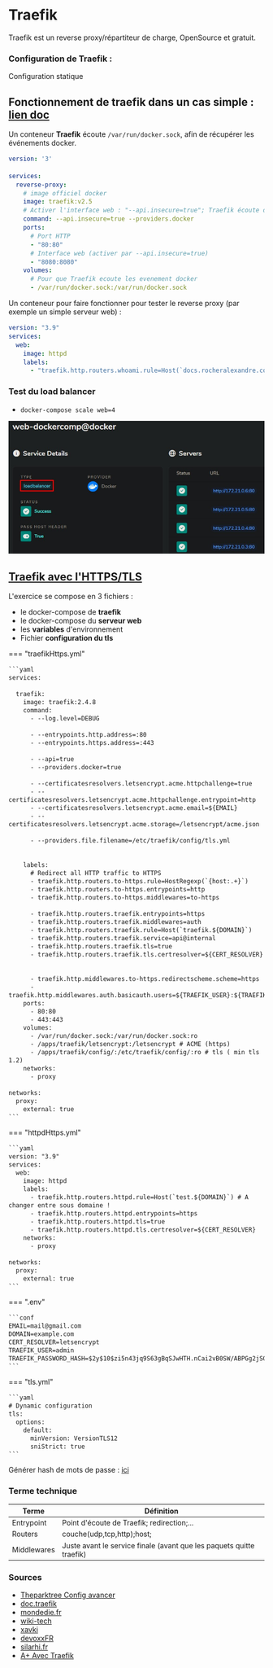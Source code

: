 # Traefik

Traefik est un reverse proxy/répartiteur de charge, OpenSource et gratuit.

### Configuration de Traefik :

Configuration statique  

## Fonctionnement de traefik dans un cas simple : [lien doc](https://doc.traefik.io/traefik/getting-started/quick-start/)

Un conteneur **Traefik** écoute `/var/run/docker.sock`, afin de récupérer les événements docker.

```yaml title="traefikCompose.yml"
version: '3'

services:
  reverse-proxy:
    # image officiel docker
    image: traefik:v2.5
    # Activer l'interface web : "--api.insecure=true"; Traefik écoute docker "--providers.docker"
    command: --api.insecure=true --providers.docker
    ports:
      # Port HTTP
      - "80:80"
      # Interface web (activer par --api.insecure=true)
      - "8080:8080"
    volumes:
      # Pour que Traefik ecoute les evenement docker
      - /var/run/docker.sock:/var/run/docker.sock
```

Un conteneur pour faire fonctionner pour tester le reverse proxy (par exemple un simple serveur web) :

```yaml title="httpd.yml"
version: "3.9"
services:
  web:
    image: httpd
    labels:
      - "traefik.http.routers.whoami.rule=Host(`docs.rocheralexandre.com`)"
```

### Test du load balancer

- `docker-compose scale web=4`

![loadbalancer](images/traefik/traefikLoadbalancer.jpg)


## [Traefik avec l'HTTPS/TLS](https://github.com/siavee/traefik-letsencrypt-compose)

L'exercice se compose en 3 fichiers :

- le docker-compose de **traefik**
- le docker-compose du **serveur web**
- les **variables** d'environnement 
- Fichier **configuration du tls**

=== "traefikHttps.yml"

    ```yaml 
    services:

      traefik:
        image: traefik:2.4.8
        command:
          - --log.level=DEBUG

          - --entrypoints.http.address=:80
          - --entrypoints.https.address=:443

          - --api=true
          - --providers.docker=true

          - --certificatesresolvers.letsencrypt.acme.httpchallenge=true
          - --certificatesresolvers.letsencrypt.acme.httpchallenge.entrypoint=http
          - --certificatesresolvers.letsencrypt.acme.email=${EMAIL}
          - --certificatesresolvers.letsencrypt.acme.storage=/letsencrypt/acme.json

          - --providers.file.filename=/etc/traefik/config/tls.yml


        labels:
          # Redirect all HTTP traffic to HTTPS
          - traefik.http.routers.to-https.rule=HostRegexp(`{host:.+}`)
          - traefik.http.routers.to-https.entrypoints=http
          - traefik.http.routers.to-https.middlewares=to-https

          - traefik.http.routers.traefik.entrypoints=https
          - traefik.http.routers.traefik.middlewares=auth
          - traefik.http.routers.traefik.rule=Host(`traefik.${DOMAIN}`)
          - traefik.http.routers.traefik.service=api@internal
          - traefik.http.routers.traefik.tls=true
          - traefik.http.routers.traefik.tls.certresolver=${CERT_RESOLVER}


          - traefik.http.middlewares.to-https.redirectscheme.scheme=https
          - traefik.http.middlewares.auth.basicauth.users=${TRAEFIK_USER}:${TRAEFIK_PASSWORD_HASH}     
        ports:
          - 80:80
          - 443:443
        volumes:
          - /var/run/docker.sock:/var/run/docker.sock:ro
          - /apps/traefik/letsencrypt:/letsencrypt # ACME (https)
          - /apps/traefik/config/:/etc/traefik/config/:ro # tls ( min tls 1.2)
        networks:
          - proxy

    networks:
      proxy:
        external: true
    ```

=== "httpdHttps.yml"

    ```yaml
    version: "3.9"
    services:
      web:
        image: httpd
        labels:
          - traefik.http.routers.httpd.rule=Host(`test.${DOMAIN}`) # A changer entre sous domaine !
          - traefik.http.routers.httpd.entrypoints=https
          - traefik.http.routers.httpd.tls=true
          - traefik.http.routers.httpd.tls.certresolver=${CERT_RESOLVER}
        networks:
          - proxy

    networks:
      proxy:
        external: true
    ```

=== ".env"

    ```conf
    EMAIL=mail@gmail.com
    DOMAIN=example.com
    CERT_RESOLVER=letsencrypt
    TRAEFIK_USER=admin
    TRAEFIK_PASSWORD_HASH=$2y$10$zi5n43jq9S63gBqSJwHTH.nCai2vB0SW/ABPGg2jSGmJBVRo0A.ni
    ```

=== "tls.yml"

    ```yaml
    # Dynamic configuration
    tls:
      options:
        default:
          minVersion: VersionTLS12
          sniStrict: true
    ```


Générer hash de mots de passe : [ici](https://www.web2generators.com/apache-tools/htpasswd-generator)

### Terme technique

| Terme | Définition |
| ----- |--- |
| Entrypoint | Point d'écoute de Traefik; redirection;... |
| Routers | couche(udp,tcp,http);host; |
| Middlewares | Juste avant le service finale (avant que les paquets quitte traefik)|


### Sources
- [Theparktree Config avancer](https://blog.thesparktree.com/traefik-advanced-config)
- [doc.traefik](https://doc.traefik.io/traefik/)
- [mondedie.fr](https://mondedie.fr/d/11234-traefik-v2-un-vrai-reverse-proxy)
- [wiki-tech](https://wiki-tech.io/Conteneurisation/Docker/Traefik)
- [xavki](https://www.youtube.com/watch?v=6CFjKvPheCU)
- [devoxxFR](https://www.youtube.com/watch?v=QvAz9mVx5TI)
- [silarhi.fr](https://blog.silarhi.fr/docker-compose-traefik-https/)
- [A+ Avec Traefik](https://www.grottedubarbu.fr/traefik-2-rang-a-sur-ssllabs-et-securityheaders/)

